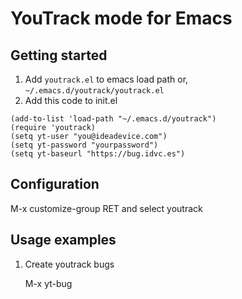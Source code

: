 # YouTrack mode for Emacs

## Getting started

1. Add `youtrack.el` to emacs load path or, `~/.emacs.d/youtrack/youtrack.el`
2. Add this code to init.el

```elisp
(add-to-list 'load-path "~/.emacs.d/youtrack")
(require 'youtrack)
(setq yt-user "you@ideadevice.com")
(setq yt-password "yourpassword")
(setq yt-baseurl "https://bug.idvc.es")
```

## Configuration

M-x customize-group RET and select youtrack

## Usage examples

1. Create youtrack bugs

    M-x yt-bug
